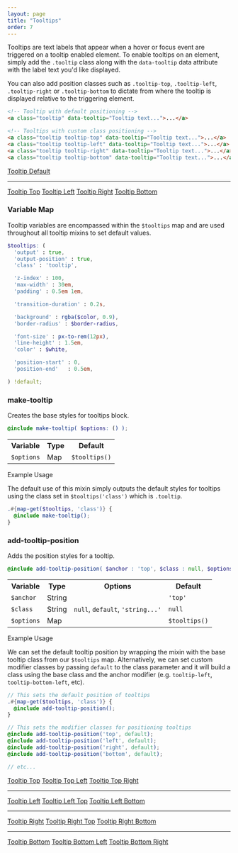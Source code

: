 ```yaml
---
layout: page
title: "Tooltips"
order: 7
---
```


Tooltips are text labels that appear when a hover or focus event are triggered on a tooltip enabled element. To enable tooltips on an element, simply add the `.tooltip` class along with the `data-tooltip` data attribute with the label text you'd like displayed.

You can also add position classes such as `.tooltip-top`, `.tooltip-left`, `.tooltip-right` or `.tooltip-bottom` to dictate from where the tooltip is displayed relative to the triggering element.

```html
<!-- Tooltip with default positioning -->
<a class="tooltip" data-tooltip="Tooltip text...">...</a>

<!-- Tooltips with custom class positioning -->
<a class="tooltip tooltip-top" data-tooltip="Tooltip text...">...</a>
<a class="tooltip tooltip-left" data-tooltip="Tooltip text...">...</a>
<a class="tooltip tooltip-right" data-tooltip="Tooltip text...">...</a>
<a class="tooltip tooltip-bottom" data-tooltip="Tooltip text...">...</a>
```

<div class="demo demo-tooltips">
  <a href="#" class="button tooltip" data-tooltip="Tooltip text here...">Tooltip Default</a>

  <hr>

  <a href="#" class="button tooltip tooltip-top" data-tooltip="Tooltip text here...">Tooltip Top</a>
  <a href="#" class="button tooltip tooltip-left" data-tooltip="Tooltip text here...">Tooltip Left</a>
  <a href="#" class="button tooltip tooltip-right" data-tooltip="Tooltip text here...">Tooltip Right</a>
  <a href="#" class="button tooltip tooltip-bottom" data-tooltip="Tooltip text here...">Tooltip Bottom</a>
</div><!-- .demo -->

<div id="toc" class="toc"></div>

<section id="block-notices-map" class="docs-item" markdown="1">

### Variable Map

Tooltip variables are encompassed within the `$tooltips` map and are used throughout all tooltip mixins to set default values.

```scss
$tooltips: (
  'output' : true,
  'output-position' : true,
  'class' : 'tooltip',

  'z-index' : 100,
  'max-width' : 30em,
  'padding' : 0.5em 1em,

  'transition-duration' : 0.2s,

  'background' : rgba($color, 0.9),
  'border-radius' : $border-radius,

  'font-size' : px-to-rem(12px),
  'line-height' : 1.5em,
  'color' : $white,

  'position-start' : 0,
  'position-end'   : 0.5em,

) !default;
```

</section><!-- .docs-item -->

<section id="mixin-make-tooltip" class="docs-item" markdown="1">

### make-tooltip

Creates the base styles for tooltips block.

```scss
@include make-tooltip( $options: () );
```

<table class="table table-docs">
  <tr>
    <th>Variable</th>
    <th>Type</th>
    <th>Default</th>
  </tr>
  <tr>
    <td><code>$options</code></td>
    <td>Map</td>
    <td><code>$tooltips()</code></td>
  </tr>
</table>

<p class="subheading">Example Usage</p>

The default use of this mixin simply outputs the default styles for tooltips using the class set in `$tooltips('class')` which is `.tooltip`.

```scss
.#{map-get($tooltips, 'class')} {
  @include make-tooltip();
}
```

</section><!-- .docs-item -->

<section id="mixin-add-tooltip-position" class="docs-item" markdown="1">

### add-tooltip-position

Adds the position styles for a tooltip.

```scss
@include add-tooltip-position( $anchor : 'top', $class : null, $options: () );
```

<table class="table table-docs">
  <tr>
    <th>Variable</th>
    <th>Type</th>
    <th>Options</th>
    <th>Default</th>
  </tr>
  <tr>
    <td><code>$anchor</code></td>
    <td colspan="2">String</td>
    <td><code>'top'</code></td>
  </tr>
  <tr>
    <td><code>$class</code></td>
    <td>String</td>
    <td><code>null</code>, <code>default</code>, <code>'string...'</code></td>
    <td><code>null</code></td>
  </tr>
  <tr>
    <td><code>$options</code></td>
    <td colspan="2">Map</td>
    <td><code>$tooltips()</code></td>
  </tr>
</table>

<p class="subheading">Example Usage</p>

We can set the default tooltip position by wrapping the mixin with the base tooltip class from our `$tooltips` map. Alternatively, we can set custom modifier classes by passing `default` to the class parameter and it will build a class using the base class and the anchor modifier (e.g. `tooltip-left`, `tooltip-bottom-left`, etc).

```scss
// This sets the default position of tooltips
.#{map-get($tooltips, 'class')} {
  @include add-tooltip-position();
}

// This sets the modifier classes for positioning tooltips
@include add-tooltip-position('top', default);
@include add-tooltip-position('left', default);
@include add-tooltip-position('right', default);
@include add-tooltip-position('bottom', default);

// etc...
```

<div class="demo demo-tooltips">
  <a href="#" class="button tooltip tooltip-top" data-tooltip="Tooltip text here...">Tooltip Top</a>
  <a href="#" class="button tooltip tooltip-top-left" data-tooltip="Tooltip text here...">Tooltip Top Left</a>
  <a href="#" class="button tooltip tooltip-top-right" data-tooltip="Tooltip text here...">Tooltip Top Right</a>
  <hr>
  <a href="#" class="button tooltip tooltip-left" data-tooltip="Tooltip text here...">Tooltip Left</a>
  <a href="#" class="button tooltip tooltip-left-top" data-tooltip="Tooltip text here...">Tooltip Left Top</a>
  <a href="#" class="button tooltip tooltip-left-bottom" data-tooltip="Tooltip text here...">Tooltip Left Bottom</a>
  <hr>
  <a href="#" class="button tooltip tooltip-right" data-tooltip="Tooltip text here...">Tooltip Right</a>
  <a href="#" class="button tooltip tooltip-right-top" data-tooltip="Tooltip text here...">Tooltip Right Top</a>
  <a href="#" class="button tooltip tooltip-right-bottom" data-tooltip="Tooltip text here...">Tooltip Right Bottom</a>
  <hr>
  <a href="#" class="button tooltip tooltip-bottom" data-tooltip="Tooltip text here...">Tooltip Bottom</a>
  <a href="#" class="button tooltip tooltip-bottom-left" data-tooltip="Tooltip text here...">Tooltip Bottom Left</a>
  <a href="#" class="button tooltip tooltip-bottom-right" data-tooltip="Tooltip text here...">Tooltip Bottom Right</a>
</div><!-- .demo -->

</section><!-- .docs-item -->

